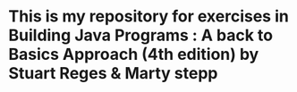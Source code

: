 # This is my repository for exercises in Building Java Programs : A back to Basics Approach (4th edition) by Stuart Reges & Marty stepp
